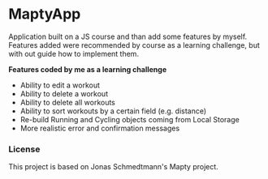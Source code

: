 # MaptyApp

Application built on a JS course and than add some features by myself. 
Features added were recommended by course as a learning challenge, but with out guide how to implement them.

**Features coded by me as a learning challenge**
- Ability to edit a workout
- Ability to delete a workout
- Ability to delete all workouts
- Ability to sort workouts by a certain field (e.g. distance)
- Re-build Running and Cycling objects coming from Local Storage
- More realistic error and confirmation messages
 

### License
This project is based on Jonas Schmedtmann's Mapty project.
